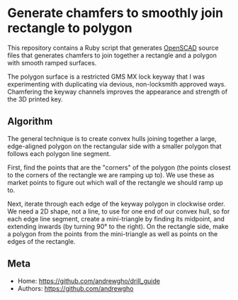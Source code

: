 Generate chamfers to smoothly join rectangle to polygon
=======================================================

This repository contains a Ruby script that generates
[OpenSCAD](http://www.openscad.org/)
source files that generates chamfers to join together a rectangle
and a polygon with smooth ramped surfaces.

The polygon surface is a restricted GMS MX lock keyway that I was 
experimenting with duplicating via devious, non-locksmith approved ways. 
Chamfering the keyway channels improves the appearance and strength of 
the 3D printed key.

Algorithm
---------

The general technique is to create convex hulls joining together a 
large, edge-aligned polygon on the rectangular side with a smaller 
polygon that follows each polygon line segment.

First, find the points that are the "corners" of the polygon (the points 
closest to the corners of the rectangle we are ramping up to). We use 
these as market points to figure out which wall of the rectangle we 
should ramp up to.

Next, iterate through each edge of the keyway polygon in clockwise 
order. We need a 2D shape, not a line, to use for one end of our convex 
hull, so for each edge line segment, create a mini-triangle by finding 
its midpoint, and extending inwards (by turning 90° to the right). On 
the rectangle side, make a polygon from the points from the 
mini-triangle as well as points on the edges of the rectangle.

Meta
----

* Home: <https://github.com/andrewgho/drill_guide>
* Authors: <https://github.com/andrewgho>
